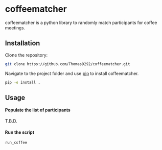 # coffeematcher

coffeematcher is a python library to randomly match participants for coffee meetings.

## Installation

Clone the repository:
```bash
git clone https://github.com/Thomas9292/coffeematcher.git
```

Navigate to the project folder and use [pip](https://pip.pypa.io/en/stable/) to install coffeematcher.

```bash
pip -e install .
```

## Usage

#### Populate the list of participants
T.B.D.

#### Run the script
```bash
run_coffee
```
